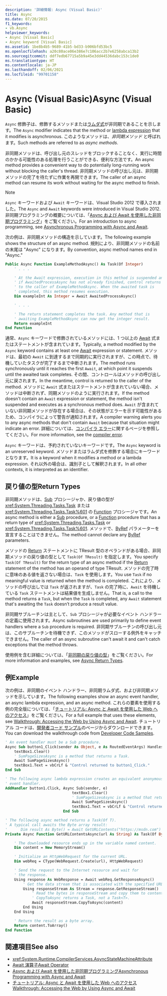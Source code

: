 ```yaml
---
description: '詳細情報: Async (Visual Basic)'
title: Async
ms.date: 07/20/2015
f1_keywords:
- vb.Async
helpviewer_keywords:
- Async [Visual Basic]
- Async keyword [Visual Basic]
ms.assetid: 1be8b4b5-9689-41b5-bd33-b906bfd53bc5
ms.openlocfilehash: a20c80ace06e386e7c106acc2b7e6258abca13b2
ms.sourcegitcommit: ddf7edb67715a5b9a45e3dd44536dabc153c1de0
ms.translationtype: HT
ms.contentlocale: ja-JP
ms.lasthandoff: 02/06/2021
ms.locfileid: "99701158"
---
```

# <a name="async-visual-basic"></a><span data-ttu-id="79b82-103">Async (Visual Basic)</span><span class="sxs-lookup"><span data-stu-id="79b82-103">Async (Visual Basic)</span></span>

<span data-ttu-id="79b82-104">`Async` 修飾子は、修飾するメソッドまたは[ラムダ式](../../programming-guide/language-features/procedures/lambda-expressions.md)が非同期であることを示します。</span><span class="sxs-lookup"><span data-stu-id="79b82-104">The `Async` modifier indicates that the method or [lambda expression](../../programming-guide/language-features/procedures/lambda-expressions.md) that it modifies is asynchronous.</span></span> <span data-ttu-id="79b82-105">このようなメソッドは、*非同期メソッド* と呼ばれます。</span><span class="sxs-lookup"><span data-stu-id="79b82-105">Such methods are referred to as *async methods*.</span></span>

<span data-ttu-id="79b82-106">非同期メソッドは、呼び出し元のスレッドをブロックすることなく、実行に時間のかかる可能性のある処理を行うことができる、便利な方法です。</span><span class="sxs-lookup"><span data-stu-id="79b82-106">An async method provides a convenient way to do potentially long-running work without blocking the caller's thread.</span></span> <span data-ttu-id="79b82-107">非同期メソッドの呼び出し元は、非同期メソッドの完了を待たずに作業を再開できます。</span><span class="sxs-lookup"><span data-stu-id="79b82-107">The caller of an async method can resume its work without waiting for the async method to finish.</span></span>

> [!NOTE]
> <span data-ttu-id="79b82-108">`Async` キーワードおよび `Await` キーワードは、Visual Studio 2012 で導入されました。</span><span class="sxs-lookup"><span data-stu-id="79b82-108">The `Async` and `Await` keywords were introduced in Visual Studio 2012.</span></span> <span data-ttu-id="79b82-109">非同期プログラミングの概要については、「[Async および Await を使用した非同期プログラミング](../../programming-guide/concepts/async/index.md)」をご覧ください。</span><span class="sxs-lookup"><span data-stu-id="79b82-109">For an introduction to async programming, see [Asynchronous Programming with Async and Await](../../programming-guide/concepts/async/index.md).</span></span>

<span data-ttu-id="79b82-110">次の例は、非同期メソッドの構造を示しています。</span><span class="sxs-lookup"><span data-stu-id="79b82-110">The following example shows the structure of an async method.</span></span> <span data-ttu-id="79b82-111">規則により、非同期メソッドの名前の末尾は "Async" になります。</span><span class="sxs-lookup"><span data-stu-id="79b82-111">By convention, async method names end in "Async."</span></span>

```vb
Public Async Function ExampleMethodAsync() As Task(Of Integer)
    ' . . .

    ' At the Await expression, execution in this method is suspended and,
    ' if AwaitedProcessAsync has not already finished, control returns
    ' to the caller of ExampleMethodAsync. When the awaited task is
    ' completed, this method resumes execution.
    Dim exampleInt As Integer = Await AwaitedProcessAsync()

    ' . . .

    ' The return statement completes the task. Any method that is
    ' awaiting ExampleMethodAsync can now get the integer result.
    Return exampleInt
End Function
```

<span data-ttu-id="79b82-112">通常、`Async` キーワードで修飾されているメソッドには、1 つ以上の [Await](async.md) 式またはステートメントが含まれています。</span><span class="sxs-lookup"><span data-stu-id="79b82-112">Typically, a method modified by the `Async` keyword contains at least one [Await](async.md) expression or statement.</span></span> <span data-ttu-id="79b82-113">メソッドは、最初の `Await` に到達するまで同期的に実行されますが、この時点で、待機していたタスクが完了するまで中断されます。</span><span class="sxs-lookup"><span data-stu-id="79b82-113">The method runs synchronously until it reaches the first `Await`, at which point it suspends until the awaited task completes.</span></span> <span data-ttu-id="79b82-114">その間、コントロールはメソッドの呼び出し元に戻されます。</span><span class="sxs-lookup"><span data-stu-id="79b82-114">In the meantime, control is returned to the caller of the method.</span></span> <span data-ttu-id="79b82-115">メソッドに `Await` 式またはステートメントが含まれていない場合、メソッドは中断されず、同期メソッドのように実行されます。</span><span class="sxs-lookup"><span data-stu-id="79b82-115">If the method doesn't contain an `Await` expression or statement, the method isn't suspended and executes as a synchronous method does.</span></span> <span data-ttu-id="79b82-116">`Await` が含まれていない非同期メソッドが存在する場合は、その状態がエラーを示す可能性があるため、コンパイラによって警告が通知されます。</span><span class="sxs-lookup"><span data-stu-id="79b82-116">A compiler warning alerts you to any async methods that don't contain `Await` because that situation might indicate an error.</span></span> <span data-ttu-id="79b82-117">詳細については、[コンパイラ エラー](../error-messages/bc42358.md)に関するページを参照してください。</span><span class="sxs-lookup"><span data-stu-id="79b82-117">For more information, see the [compiler error](../error-messages/bc42358.md).</span></span>

<span data-ttu-id="79b82-118">`Async` キーワードは、予約されていないキーワードです。</span><span class="sxs-lookup"><span data-stu-id="79b82-118">The `Async` keyword is an unreserved keyword.</span></span> <span data-ttu-id="79b82-119">メソッドまたはラムダ式を修飾する場合にキーワードとなります。</span><span class="sxs-lookup"><span data-stu-id="79b82-119">It is a keyword when it modifies a method or a lambda expression.</span></span> <span data-ttu-id="79b82-120">それ以外の場合は、識別子として解釈されます。</span><span class="sxs-lookup"><span data-stu-id="79b82-120">In all other contexts, it is interpreted as an identifier.</span></span>

## <a name="return-types"></a><span data-ttu-id="79b82-121">戻り値の型</span><span class="sxs-lookup"><span data-stu-id="79b82-121">Return Types</span></span>

<span data-ttu-id="79b82-122">非同期メソッドは、[Sub](../../programming-guide/language-features/procedures/sub-procedures.md) プロシージャか、戻り値の型が <xref:System.Threading.Tasks.Task> または <xref:System.Threading.Tasks.Task%601> の [Function](../../programming-guide/language-features/procedures/function-procedures.md) プロシージャです。</span><span class="sxs-lookup"><span data-stu-id="79b82-122">An async method is either a [Sub](../../programming-guide/language-features/procedures/sub-procedures.md) procedure, or a [Function](../../programming-guide/language-features/procedures/function-procedures.md) procedure that has a return type of <xref:System.Threading.Tasks.Task> or <xref:System.Threading.Tasks.Task%601>.</span></span> <span data-ttu-id="79b82-123">メソッドで、[ByRef](byref.md) パラメーターを宣言することはできません。</span><span class="sxs-lookup"><span data-stu-id="79b82-123">The method cannot declare any [ByRef](byref.md) parameters.</span></span>

<span data-ttu-id="79b82-124">メソッドの [Return](../statements/return-statement.md) ステートメントに TResult 型のオペランドがある場合、非同期メソッドの戻り値の型として `Task(Of TResult)` を指定します。</span><span class="sxs-lookup"><span data-stu-id="79b82-124">You specify `Task(Of TResult)` for the return type of an async method if the [Return](../statements/return-statement.md) statement of the method has an operand of type TResult.</span></span> <span data-ttu-id="79b82-125">メソッドの完了時に意味のある値を返さない場合は、`Task` を使用します。</span><span class="sxs-lookup"><span data-stu-id="79b82-125">You use `Task` if no meaningful value is returned when the method is completed.</span></span> <span data-ttu-id="79b82-126">これにより、メソッドの呼び出しでは `Task` が返されますが、`Task` の完了時に、`Await` を待機している `Task` ステートメントは結果値を生成しません。</span><span class="sxs-lookup"><span data-stu-id="79b82-126">That is, a call to the method returns a `Task`, but when the `Task` is completed, any `Await` statement that's awaiting the `Task` doesn’t produce a result value.</span></span>

<span data-ttu-id="79b82-127">非同期サブルーチンは主として、`Sub` プロシージャが必要なイベント ハンドラーの定義に使用されます。</span><span class="sxs-lookup"><span data-stu-id="79b82-127">Async subroutines are used primarily to define event handlers where a `Sub` procedure is required.</span></span> <span data-ttu-id="79b82-128">非同期サブルーチンの呼び出し元は、このサブルーチンを待機できず、このメソッドがスローする例外をキャッチできません。</span><span class="sxs-lookup"><span data-stu-id="79b82-128">The caller of an async subroutine can't await it and can't catch exceptions that the method throws.</span></span>

<span data-ttu-id="79b82-129">使用例を含む詳細については、「[非同期の戻り値の型](../../programming-guide/concepts/async/async-return-types.md)」をご覧ください。</span><span class="sxs-lookup"><span data-stu-id="79b82-129">For more information and examples, see [Async Return Types](../../programming-guide/concepts/async/async-return-types.md).</span></span>

## <a name="example"></a><span data-ttu-id="79b82-130">例</span><span class="sxs-lookup"><span data-stu-id="79b82-130">Example</span></span>

<span data-ttu-id="79b82-131">次の例は、非同期のイベント ハンドラー、非同期ラムダ式、および非同期メソッドを示しています。</span><span class="sxs-lookup"><span data-stu-id="79b82-131">The following examples show an async event handler, an async lambda expression, and an async method.</span></span> <span data-ttu-id="79b82-132">これらの要素を使用する例の完全版については、「[チュートリアル: Async と Await を使用した Web へのアクセス](../../programming-guide/concepts/async/walkthrough-accessing-the-web-by-using-async-and-await.md)」をご覧ください。</span><span class="sxs-lookup"><span data-stu-id="79b82-132">For a full example that uses these elements, see [Walkthrough: Accessing the Web by Using Async and Await](../../programming-guide/concepts/async/walkthrough-accessing-the-web-by-using-async-and-await.md).</span></span> <span data-ttu-id="79b82-133">チュートリアル コードは、[開発者コード サンプル](https://code.msdn.microsoft.com/Async-Sample-Accessing-the-9c10497f)のページからダウンロードできます。</span><span class="sxs-lookup"><span data-stu-id="79b82-133">You can download the walkthrough code from [Developer Code Samples](https://code.msdn.microsoft.com/Async-Sample-Accessing-the-9c10497f).</span></span>

```vb
' An event handler must be a Sub procedure.
Async Sub button1_Click(sender As Object, e As RoutedEventArgs) Handles button1.Click
    textBox1.Clear()
    ' SumPageSizesAsync is a method that returns a Task.
    Await SumPageSizesAsync()
    textBox1.Text = vbCrLf & "Control returned to button1_Click."
End Sub

' The following async lambda expression creates an equivalent anonymous
' event handler.
AddHandler button1.Click, Async Sub(sender, e)
                              textBox1.Clear()
                              ' SumPageSizesAsync is a method that returns a Task.
                              Await SumPageSizesAsync()
                              textBox1.Text = vbCrLf & "Control returned to button1_Click."
                          End Sub

' The following async method returns a Task(Of T).
' A typical call awaits the Byte array result:
'      Dim result As Byte() = Await GetURLContents("https://msdn.com")
Private Async Function GetURLContentsAsync(url As String) As Task(Of Byte())

    ' The downloaded resource ends up in the variable named content.
    Dim content = New MemoryStream()

    ' Initialize an HttpWebRequest for the current URL.
    Dim webReq = CType(WebRequest.Create(url), HttpWebRequest)

    ' Send the request to the Internet resource and wait for
    ' the response.
    Using response As WebResponse = Await webReq.GetResponseAsync()
        ' Get the data stream that is associated with the specified URL.
        Using responseStream As Stream = response.GetResponseStream()
            ' Read the bytes in responseStream and copy them to content.
            ' CopyToAsync returns a Task, not a Task<T>.
            Await responseStream.CopyToAsync(content)
        End Using
    End Using

    ' Return the result as a byte array.
    Return content.ToArray()
End Function
```

## <a name="see-also"></a><span data-ttu-id="79b82-134">関連項目</span><span class="sxs-lookup"><span data-stu-id="79b82-134">See also</span></span>

- <xref:System.Runtime.CompilerServices.AsyncStateMachineAttribute>
- [<span data-ttu-id="79b82-135">Await 演算子</span><span class="sxs-lookup"><span data-stu-id="79b82-135">Await Operator</span></span>](../operators/await-operator.md)
- [<span data-ttu-id="79b82-136">Async および Await を使用した非同期プログラミング</span><span class="sxs-lookup"><span data-stu-id="79b82-136">Asynchronous Programming with Async and Await</span></span>](../../programming-guide/concepts/async/index.md)
- [<span data-ttu-id="79b82-137">チュートリアル: Async と Await を使用した Web へのアクセス</span><span class="sxs-lookup"><span data-stu-id="79b82-137">Walkthrough: Accessing the Web by Using Async and Await</span></span>](../../programming-guide/concepts/async/walkthrough-accessing-the-web-by-using-async-and-await.md)
